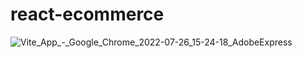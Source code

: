 # react-ecommerce
![Vite_App_-_Google_Chrome_2022-07-26_15-24-18_AdobeExpress](https://user-images.githubusercontent.com/91204851/181085047-5692ec35-163c-47d8-9c3a-5a16cb7f7959.gif)
